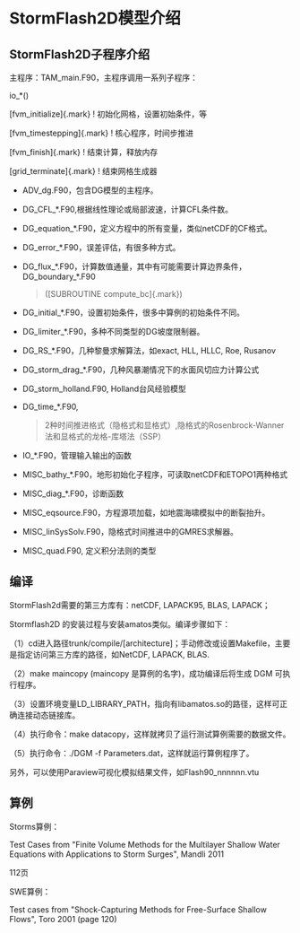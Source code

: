 # StormFlash2D模型介绍

## StormFlash2D子程序介绍

主程序：TAM_main.F90，主程序调用一系列子程序：

io\_\*()

[fvm_initialize]{.mark} ! 初始化网格，设置初始条件，等

[fvm_timestepping]{.mark} ! 核心程序，时间步推进

[fvm_finish]{.mark} ! 结束计算，释放内存

[grid_terminate]{.mark} ! 结束网格生成器

-   ADV_dg.F90，包含DG模型的主程序。

-   DG_CFL\_\*.F90,根据线性理论或局部波速，计算CFL条件数。

-   DG_equation\_\*.F90，定义方程中的所有变量，类似netCDF的CF格式。

-   DG_error\_\*.F90，误差评估，有很多种方式。

-   DG_flux\_\*.F90，计算数值通量，其中有可能需要计算边界条件，DG_boundary\_\*.F90
    > ([SUBROUTINE compute_bc]{.mark})

-   DG_initial\_\*.F90，设置初始条件，很多中算例的初始条件不同。

-   DG_limiter\_\*.F90，多种不同类型的DG坡度限制器。

-   DG_RS\_\*.F90，几种黎曼求解算法，如exact, HLL, HLLC, Roe, Rusanov

-   DG_storm_drag\_\*.F90，几种风暴潮情况下的水面风切应力计算公式

-   DG_storm_holland.F90, Holland台风经验模型

-   DG_time\_\*.F90,
    > 2种时间推进格式（隐格式和显格式）,隐格式的Rosenbrock-Wanner法和显格式的龙格-库塔法（SSP）

-   IO\_\*.F90，管理输入输出的函数

-   MISC_bathy\_\*.F90，地形初始化子程序，可读取netCDF和ETOPO1两种格式

-   MISC_diag\_\*.F90，诊断函数

-   MISC_eqsource.F90，方程源项加载，如地震海啸模拟中的断裂抬升。

-   MISC_linSysSolv.F90，隐格式时间推进中的GMRES求解器。

-   MISC_quad.F90, 定义积分法则的类型

## 编译

StormFlash2d需要的第三方库有：netCDF, LAPACK95, BLAS, LAPACK；

Stormflash2D 的安装过程与安装amatos类似。编译步骤如下：

（1）cd进入路径trunk/compile/\[architecture\]；手动修改或设置Makefile，主要是指定访问第三方库的路径，如NetCDF,
LAPACK, BLAS.

（2）make maincopy (maincopy 是算例的名字)，成功编译后将生成 DGM
可执行程序。

（3）设置环境变量LD_LIBRARY_PATH，指向有libamatos.so的路径，这样可正确连接动态链接库。

（4）执行命令：make datacopy，这样就拷贝了运行测试算例需要的数据文件。

（5）执行命令：./DGM -f Parameters.dat，这样就运行算例程序了。

另外，可以使用Paraview可视化模拟结果文件，如Flash90_nnnnnn.vtu

## 算例

Storms算例：

Test Cases from \"Finite Volume Methods for the Multilayer Shallow Water
Equations with Applications to Storm Surges\", Mandli 2011

112页

SWE算例：

Test cases from \"Shock-Capturing Methods for Free-Surface Shallow
Flows\", Toro 2001 (page 120)
